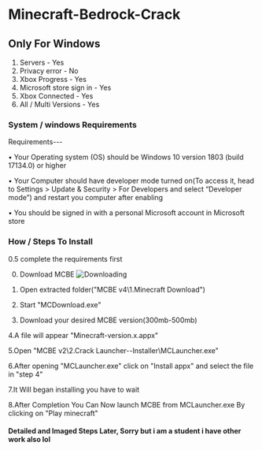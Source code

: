 # Minecraft-Bedrock-Crack
## Only For Windows
1. Servers - Yes
2. Privacy error - No
3. Xbox Progress - Yes
4. Microsoft store sign in - Yes
5. Xbox Connected - Yes
6. All / Multi Versions - Yes

### System / windows Requirements
Requirements---

• Your Operating system (OS) should be Windows 10 version 1803 (build 17134.0) or higher

• Your Computer should have developer mode turned on(To access it, head to Settings > Update & Security > For Developers and select “Developer mode”) and restart you computer after enabling

• You should be signed in with a personal Microsoft account in Microsoft store

### How / Steps To Install

0.5 complete the requirements first

0. Download MCBE
![Downloading](https://github.com/QwertyTheCoder/Minecraft-Bedrock-Crack/raw/main/stph4.png)

1. Open extracted folder("MCBE v4\1.Minecraft Download")

2. Start "MCDownload.exe"

3. Download your desired MCBE version(300mb-500mb)

4.A file will appear "Minecraft-version.x.appx"

5.Open "MCBE v2\2.Crack Launcher--Installer\MCLauncher.exe"

6.After opening "MCLauncher.exe" click on "Install appx" and select the file in "step 4"

7.It Will began installing you have to wait

8.After Completion You Can Now launch MCBE from MCLauncher.exe By clicking on "Play minecraft"

#### Detailed and Imaged Steps Later, Sorry but i am a student i have other work also lol
